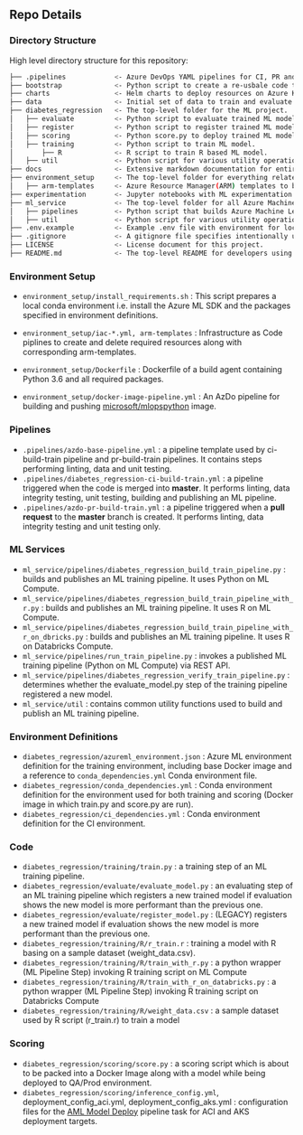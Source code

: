 ## Repo Details

### Directory Structure

High level directory structure for this repository:

```bash
├── .pipelines            <- Azure DevOps YAML pipelines for CI, PR and model training and deployment.
├── bootstrap             <- Python script to create a re-usbale code template to bootstrap.
├── charts                <- Helm charts to deploy resources on Azure Kubernetes Service(AKS).
├── data                  <- Initial set of data to train and evaluate model.
├── diabetes_regression   <- The top-level folder for the ML project.
│   ├── evaluate          <- Python script to evaluate trained ML model.
│   ├── register          <- Python script to register trained ML model with Azure Machine Learning Service.
│   ├── scoring           <- Python score.py to deploy trained ML model.
│   ├── training          <- Python script to train ML model.
│       ├── R             <- R script to train R based ML model.
│   ├── util              <- Python script for various utility operations specific to this ML project.
├── docs                  <- Extensive markdown documentation for entire project.
├── environment_setup     <- The top-level folder for everything related to infrastructure.
│   ├── arm-templates     <- Azure Resource Manager(ARM) templates to build infrastructure needed for this project.
├── experimentation       <- Jupyter notebooks with ML experimentation code.
├── ml_service            <- The top-level folder for all Azure Machine Learning resources.
│   ├── pipelines         <- Python script that builds Azure Machine Learning pipelines.
│   ├── util              <- Python script for various utility operations specific to Azure Machine Learning.
├── .env.example          <- Example .env file with environment for local development experience.  
├── .gitignore            <- A gitignore file specifies intentionally un-tracked files that Git should ignore.  
├── LICENSE               <- License document for this project.
├── README.md             <- The top-level README for developers using this project.  
```

### Environment Setup

- `environment_setup/install_requirements.sh` : This script prepares a local conda environment i.e. install the Azure ML SDK and the packages specified in environment definitions.

- `environment_setup/iac-*.yml, arm-templates` : Infrastructure as Code piplines to create and delete required resources along with corresponding arm-templates.

- `environment_setup/Dockerfile` : Dockerfile of a build agent containing Python 3.6 and all required packages.

- `environment_setup/docker-image-pipeline.yml` : An AzDo pipeline for building and pushing [microsoft/mlopspython](https://hub.docker.com/_/microsoft-mlops-python) image.

### Pipelines

- `.pipelines/azdo-base-pipeline.yml` : a pipeline template used by ci-build-train pipeline and pr-build-train pipelines. It contains steps performing linting, data and unit testing.  
- `.pipelines/diabetes_regression-ci-build-train.yml` : a pipeline triggered when the code is merged into **master**. It performs linting, data integrity testing, unit testing, building and publishing an ML pipeline.
- `.pipelines/azdo-pr-build-train.yml` : a pipeline triggered when a **pull request** to the **master** branch is created. It performs linting, data integrity testing and unit testing only.

### ML Services

- `ml_service/pipelines/diabetes_regression_build_train_pipeline.py` : builds and publishes an ML training pipeline. It uses Python on ML Compute.
- `ml_service/pipelines/diabetes_regression_build_train_pipeline_with_r.py` : builds and publishes an ML training pipeline. It uses R on ML Compute.
- `ml_service/pipelines/diabetes_regression_build_train_pipeline_with_r_on_dbricks.py` : builds and publishes an ML training pipeline. It uses R on Databricks Compute.
- `ml_service/pipelines/run_train_pipeline.py` : invokes a published ML training pipeline (Python on ML Compute) via REST API.
- `ml_service/pipelines/diabetes_regression_verify_train_pipeline.py` : determines whether the evaluate_model.py step of the training pipeline registered a new model.
- `ml_service/util` : contains common utility functions used to build and publish an ML training pipeline.

### Environment Definitions

- `diabetes_regression/azureml_environment.json` : Azure ML environment definition for the training environment, including base Docker image and a reference to `conda_dependencies.yml` Conda environment file.
- `diabetes_regression/conda_dependencies.yml` : Conda environment definition for the environment used for both training and scoring (Docker image in which train.py and score.py are run).
- `diabetes_regression/ci_dependencies.yml` : Conda environment definition for the CI environment.

### Code

- `diabetes_regression/training/train.py` : a training step of an ML training pipeline.
- `diabetes_regression/evaluate/evaluate_model.py` : an evaluating step of an ML training pipeline which registers a new trained model if evaluation shows the new model is more performant than the previous one.
- `diabetes_regression/evaluate/register_model.py` : (LEGACY) registers a new trained model if evaluation shows the new model is more performant than the previous one.
- `diabetes_regression/training/R/r_train.r` : training a model with R basing on a sample dataset (weight_data.csv).
- `diabetes_regression/training/R/train_with_r.py` : a python wrapper (ML Pipeline Step) invoking R training script on ML Compute
- `diabetes_regression/training/R/train_with_r_on_databricks.py` : a python wrapper (ML Pipeline Step) invoking R training script on Databricks Compute
- `diabetes_regression/training/R/weight_data.csv` : a sample dataset used by R script (r_train.r) to train a model

### Scoring

- `diabetes_regression/scoring/score.py` : a scoring script which is about to be packed into a Docker Image along with a model while being deployed to QA/Prod environment.
- `diabetes_regression/scoring/inference_config.yml`, deployment_config_aci.yml, deployment_config_aks.yml : configuration files for the [AML Model Deploy](https://marketplace.visualstudio.com/items?itemName=ms-air-aiagility.private-vss-services-azureml&ssr=false#overview) pipeline task for ACI and AKS deployment targets.
